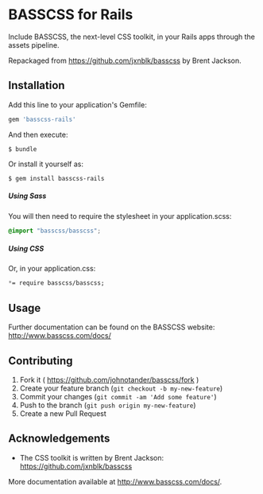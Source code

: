 # BASSCSS for Rails

Include BASSCSS, the next-level CSS toolkit, in your Rails apps through the assets pipeline.

Repackaged from <https://github.com/jxnblk/basscss> by Brent Jackson.

## Installation

Add this line to your application's Gemfile:

```ruby
gem 'basscss-rails'
```

And then execute:

    $ bundle

Or install it yourself as:

    $ gem install basscss-rails

##### Using Sass

You will then need to require the stylesheet in your application.scss:

```scss
@import "basscss/basscss";
```

##### Using CSS

Or, in your application.css:

```css
*= require basscss/basscss;
```

## Usage

Further documentation can be found on the BASSCSS website: <http://www.basscss.com/docs/>

## Contributing

1. Fork it ( https://github.com/johnotander/basscss/fork )
2. Create your feature branch (`git checkout -b my-new-feature`)
3. Commit your changes (`git commit -am 'Add some feature'`)
4. Push to the branch (`git push origin my-new-feature`)
5. Create a new Pull Request

## Acknowledgements

  * The CSS toolkit is written by Brent Jackson: <https://github.com/jxnblk/basscss>

More documentation available at <http://www.basscss.com/docs/>.
